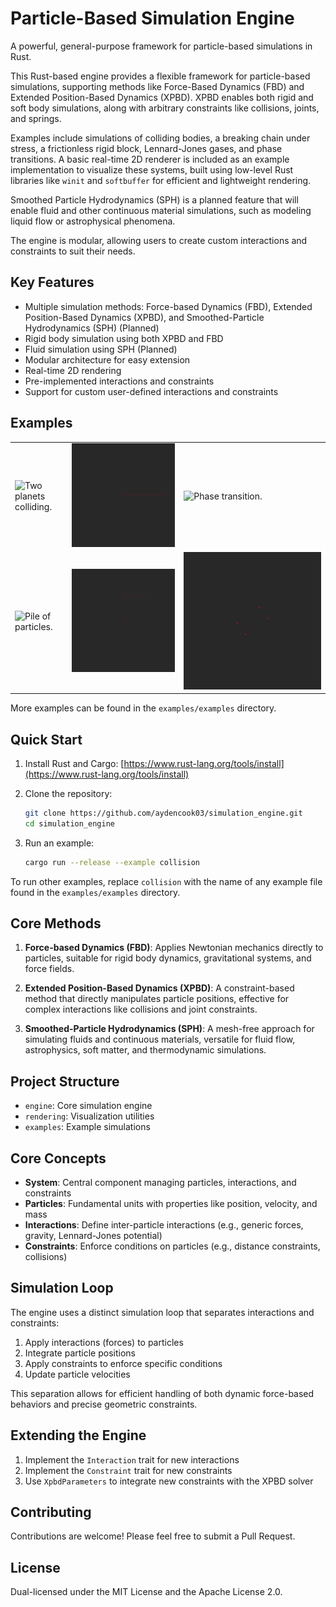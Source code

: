 # Particle-Based Simulation Engine

A powerful, general-purpose framework for particle-based simulations in Rust.

This Rust-based engine provides a flexible framework for particle-based simulations, supporting methods like Force-Based Dynamics (FBD) and Extended Position-Based Dynamics (XPBD). XPBD enables both rigid and soft body simulations, along with arbitrary constraints like collisions, joints, and springs.

Examples include simulations of colliding bodies, a breaking chain under stress, a frictionless rigid block, Lennard-Jones gases, and phase transitions. A basic real-time 2D renderer is included as an example implementation to visualize these systems, built using low-level Rust libraries like `winit` and `softbuffer` for efficient and lightweight rendering.

Smoothed Particle Hydrodynamics (SPH) is a planned feature that will enable fluid and other continuous material simulations, such as modeling liquid flow or astrophysical phenomena.

The engine is modular, allowing users to create custom interactions and constraints to suit their needs.

## Key Features

- Multiple simulation methods: Force-based Dynamics (FBD), Extended Position-Based Dynamics (XPBD), and Smoothed-Particle Hydrodynamics (SPH) (Planned)
- Rigid body simulation using both XPBD and FBD
- Fluid simulation using SPH (Planned)
- Modular architecture for easy extension
- Real-time 2D rendering
- Pre-implemented interactions and constraints
- Support for custom user-defined interactions and constraints

## Examples

|                                                  |                                            |                                            |
|--------------------------------------------------|--------------------------------------------|--------------------------------------------|
| ![Two planets colliding.](./media/collision.gif) | ![Snapping chain.](./media/chain.gif)      | ![Phase transition.](./media/freezing.gif) |
| ![Pile of particles.](./media/pile.gif)          | ![Triple pendulum.](./media/pendulum.gif)  | ![Frictionless block.](./media/block.gif)  |

More examples can be found in the `examples/examples` directory.

## Quick Start

1. Install Rust and Cargo: [https://www.rust-lang.org/tools/install](https://www.rust-lang.org/tools/install)
2. Clone the repository:

   ```bash
   git clone https://github.com/aydencook03/simulation_engine.git
   cd simulation_engine
   ```

3. Run an example:

   ```bash
   cargo run --release --example collision
   ```

To run other examples, replace `collision` with the name of any example file found in the `examples/examples` directory.

## Core Methods

1. **Force-based Dynamics (FBD)**: Applies Newtonian mechanics directly to particles, suitable for rigid body dynamics, gravitational systems, and force fields.

2. **Extended Position-Based Dynamics (XPBD)**: A constraint-based method that directly manipulates particle positions, effective for complex interactions like collisions and joint constraints.

3. **Smoothed-Particle Hydrodynamics (SPH)**: A mesh-free approach for simulating fluids and continuous materials, versatile for fluid flow, astrophysics, soft matter, and thermodynamic simulations.

## Project Structure

- `engine`: Core simulation engine
- `rendering`: Visualization utilities
- `examples`: Example simulations

## Core Concepts

- **System**: Central component managing particles, interactions, and constraints
- **Particles**: Fundamental units with properties like position, velocity, and mass
- **Interactions**: Define inter-particle interactions (e.g., generic forces, gravity, Lennard-Jones potential)
- **Constraints**: Enforce conditions on particles (e.g., distance constraints, collisions)

## Simulation Loop

The engine uses a distinct simulation loop that separates interactions and constraints:

1. Apply interactions (forces) to particles
2. Integrate particle positions
3. Apply constraints to enforce specific conditions
4. Update particle velocities

This separation allows for efficient handling of both dynamic force-based behaviors and precise geometric constraints.

## Extending the Engine

1. Implement the `Interaction` trait for new interactions
2. Implement the `Constraint` trait for new constraints
3. Use `XpbdParameters` to integrate new constraints with the XPBD solver

## Contributing

Contributions are welcome! Please feel free to submit a Pull Request.

## License

Dual-licensed under the MIT License and the Apache License 2.0.
